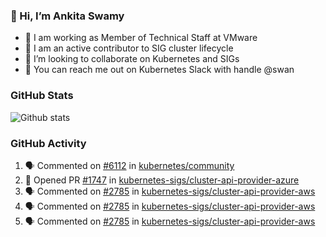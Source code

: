 ### 👋 Hi, I’m Ankita Swamy 

- 💼 I am working as Member of Technical Staff at VMware
- 👀 I am an active contributor to SIG cluster lifecycle 
- 💞️ I’m looking to collaborate on Kubernetes and SIGs
- 💬 You can reach me out on Kubernetes Slack with handle @swan

### GitHub Stats
![Github stats](https://github-readme-stats.vercel.app/api?username=Ankitasw&count_private=true&show_icons=true&theme=tokyonight)

### GitHub Activity 
<!--START_SECTION:activity-->
1. 🗣 Commented on [#6112](https://github.com/kubernetes/community/issues/6112) in [kubernetes/community](https://github.com/kubernetes/community)
2. 💪 Opened PR [#1747](https://github.com/kubernetes-sigs/cluster-api-provider-azure/pull/1747) in [kubernetes-sigs/cluster-api-provider-azure](https://github.com/kubernetes-sigs/cluster-api-provider-azure)
3. 🗣 Commented on [#2785](https://github.com/kubernetes-sigs/cluster-api-provider-aws/issues/2785) in [kubernetes-sigs/cluster-api-provider-aws](https://github.com/kubernetes-sigs/cluster-api-provider-aws)
4. 🗣 Commented on [#2785](https://github.com/kubernetes-sigs/cluster-api-provider-aws/issues/2785) in [kubernetes-sigs/cluster-api-provider-aws](https://github.com/kubernetes-sigs/cluster-api-provider-aws)
5. 🗣 Commented on [#2785](https://github.com/kubernetes-sigs/cluster-api-provider-aws/issues/2785) in [kubernetes-sigs/cluster-api-provider-aws](https://github.com/kubernetes-sigs/cluster-api-provider-aws)
<!--END_SECTION:activity-->
